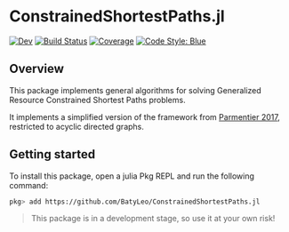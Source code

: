 # ConstrainedShortestPaths.jl

[![Dev](https://img.shields.io/badge/docs-dev-blue.svg)](https://BatyLeo.github.io/ConstrainedShortestPaths.jl/dev)
[![Build Status](https://github.com/BatyLeo/ConstrainedShortestPaths.jl/actions/workflows/CI.yml/badge.svg?branch=main)](https://github.com/BatyLeo/ConstrainedShortestPaths.jl/actions/workflows/CI.yml?query=branch%3Amain)
[![Coverage](https://codecov.io/gh/BatyLeo/ConstrainedShortestPaths.jl/branch/main/graph/badge.svg)](https://codecov.io/gh/BatyLeo/ConstrainedShortestPaths.jl)
[![Code Style: Blue](https://img.shields.io/badge/code%20style-blue-4495d1.svg)](https://github.com/invenia/BlueStyle)

## Overview

This package implements general algorithms for solving Generalized Resource Constrained Shortest Paths problems.

It implements a simplified version of the framework from [Parmentier 2017](https://arxiv.org/abs/1504.07880), restricted to acyclic directed graphs.

## Getting started

To install this package, open a julia Pkg REPL and run the following command:

```bash
pkg> add https://github.com/BatyLeo/ConstrainedShortestPaths.jl
```

> This package is in a development stage, so use it at your own risk!
